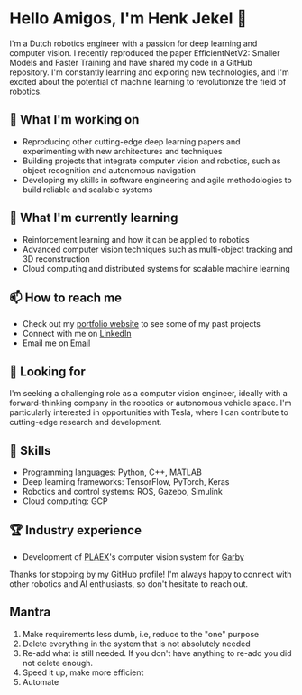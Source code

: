 # Hello Amigos, I'm Henk Jekel 👋

I'm a Dutch robotics engineer with a passion for deep learning and computer vision. I recently reproduced the paper EfficientNetV2: Smaller Models and Faster Training and have shared my code in a GitHub repository. I'm constantly learning and exploring new technologies, and I'm excited about the potential of machine learning to revolutionize the field of robotics.

## 🔭 What I'm working on
- Reproducing other cutting-edge deep learning papers and experimenting with new architectures and techniques
- Building projects that integrate computer vision and robotics, such as object recognition and autonomous navigation
- Developing my skills in software engineering and agile methodologies to build reliable and scalable systems

## 🌱 What I'm currently learning
- Reinforcement learning and how it can be applied to robotics
- Advanced computer vision techniques such as multi-object tracking and 3D reconstruction
- Cloud computing and distributed systems for scalable machine learning

## 📫 How to reach me
- Check out my [portfolio website](https://hajekel.github.io/) to see some of my past projects 
- Connect with me on [LinkedIn](https://www.linkedin.com/in/henk-jekel-748054259/)
- Email me on [Email](mailto:hendrikjekel@gmail.com)

## 💼 Looking for
I'm seeking a challenging role as a computer vision engineer, ideally with a forward-thinking company in the robotics or autonomous vehicle space. I'm particularly interested in opportunities with Tesla, where I can contribute to cutting-edge research and development.

## 🚀 Skills
- Programming languages: Python, C++, MATLAB
- Deep learning frameworks: TensorFlow, PyTorch, Keras
- Robotics and control systems: ROS, Gazebo, Simulink
- Cloud computing: GCP

## 🏆 Industry experience
- Development of [PLAEX](https://plaex.net/)'s computer vision system for [Garby](https://plaex.net/products/garby/)

Thanks for stopping by my GitHub profile! I'm always happy to connect with other robotics and AI enthusiasts, so don't hesitate to reach out.

## Mantra
1. Make requirements less dumb, i.e, reduce to the "one" purpose
2. Delete everything in the system that is not absolutely needed
3. Re-add what is still needed. If you don't have anything to re-add you did not delete enough. 
4. Speed it up, make more efficient 
5. Automate

